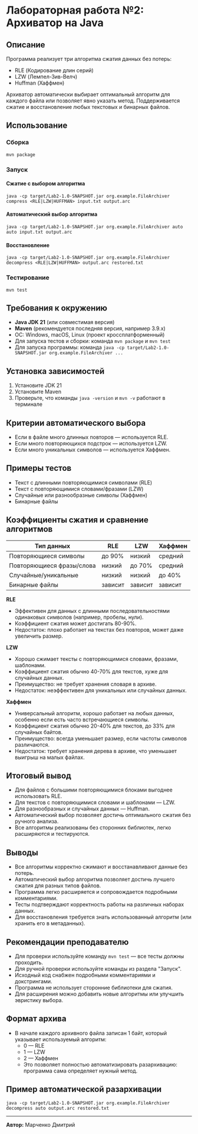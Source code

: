 # Лабораторная работа №2: Архиватор на Java

## Описание
Программа реализует три алгоритма сжатия данных без потерь:
- RLE (Кодирование длин серий)
- LZW (Лемпел-Зив-Велч)
- Huffman (Хаффмен)

Архиватор автоматически выбирает оптимальный алгоритм для каждого файла или позволяет явно указать метод. Поддерживается сжатие и восстановление любых текстовых и бинарных файлов.

## Использование

### Сборка
```
mvn package
```

### Запуск

#### Сжатие с выбором алгоритма
```
java -cp target/Lab2-1.0-SNAPSHOT.jar org.example.FileArchiver compress <RLE|LZW|HUFFMAN> input.txt output.arc
```

#### Автоматический выбор алгоритма
```
java -cp target/Lab2-1.0-SNAPSHOT.jar org.example.FileArchiver auto auto input.txt output.arc
```

#### Восстановление
```
java -cp target/Lab2-1.0-SNAPSHOT.jar org.example.FileArchiver decompress <RLE|LZW|HUFFMAN> output.arc restored.txt
```

### Тестирование
```
mvn test
```

## Требования к окружению
- **Java JDK 21** (или совместимая версия)
- **Maven** (рекомендуется последняя версия, например 3.9.x)
- ОС: Windows, macOS, Linux (проект кроссплатформенный)
- Для запуска тестов и сборки: команда `mvn package` и `mvn test`
- Для запуска программы: команда `java -cp target/Lab2-1.0-SNAPSHOT.jar org.example.FileArchiver ...`

## Установка зависимостей
1. Установите JDK 21
2. Установите Maven
3. Проверьте, что команды `java -version` и `mvn -v` работают в терминале

## Критерии автоматического выбора
- Если в файле много длинных повторов — используется RLE.
- Если много повторяющихся подстрок — используется LZW.
- Если много уникальных символов — используется Хаффмен.

## Примеры тестов
- Текст с длинными повторяющимися символами (RLE)
- Текст с повторяющимися словами/фразами (LZW)
- Случайные или разнообразные символы (Хаффмен)
- Бинарные файлы

## Коэффициенты сжатия и сравнение алгоритмов

| Тип данных                | RLE      | LZW      | Хаффмен |
|--------------------------|----------|----------|---------|
| Повторяющиеся символы     | до 90%   | низкий   | средний |
| Повторяющиеся фразы/слова | низкий   | до 70%   | средний |
| Случайные/уникальные      | низкий   | низкий   | до 40%  |
| Бинарные файлы            | зависит  | зависит  | зависит |

**RLE**
- Эффективен для данных с длинными последовательностями одинаковых символов (например, пробелы, нули).
- Коэффициент сжатия может достигать 80-90%.
- Недостаток: плохо работает на текстах без повторов, может даже увеличить размер.

**LZW**
- Хорошо сжимает тексты с повторяющимися словами, фразами, шаблонами.
- Коэффициент сжатия обычно 40-70% для текстов, хуже для случайных данных.
- Преимущество: не требует хранения словаря в архиве.
- Недостаток: неэффективен для уникальных или случайных данных.

**Хаффмен**
- Универсальный алгоритм, хорошо работает на любых данных, особенно если есть часто встречающиеся символы.
- Коэффициент сжатия обычно 20-40% для текстов, до 33% для случайных байтов.
- Преимущество: всегда уменьшает размер, если частоты символов различаются.
- Недостаток: требует хранения дерева в архиве, что уменьшает выигрыш на малых файлах.

## Итоговый вывод
- Для файлов с большими повторяющимися блоками выгоднее использовать RLE.
- Для текстов с повторяющимися словами и шаблонами — LZW.
- Для разнообразных и случайных данных — Huffman.
- Автоматический выбор позволяет достичь оптимального сжатия без ручного анализа.
- Все алгоритмы реализованы без сторонних библиотек, легко расширяются и тестируются.

## Выводы
- Все алгоритмы корректно сжимают и восстанавливают данные без потерь.
- Автоматический выбор алгоритма позволяет достичь лучшего сжатия для разных типов файлов.
- Программа легко расширяется и сопровождается подробными комментариями.
- Тесты подтверждают корректность работы на различных наборах данных.
- Для восстановления требуется знать использованный алгоритм (или хранить его в метаданных).

## Рекомендации преподавателю
- Для проверки используйте команду `mvn test` — все тесты должны проходить.
- Для ручной проверки используйте команды из раздела "Запуск".
- Исходный код снабжен подробными комментариями и докстрингами.
- Программа не использует сторонние библиотеки для сжатия.
- Для расширения можно добавить новые алгоритмы или улучшить эвристику выбора.

## Формат архива
- В начале каждого архивного файла записан 1 байт, который указывает используемый алгоритм:
    - 0 — RLE
    - 1 — LZW
    - 2 — Хаффмен
    - Это позволяет полностью автоматизировать разархивацию: программа сама определяет нужный метод.

## Пример автоматической разархивации
```
java -cp target/Lab2-1.0-SNAPSHOT.jar org.example.FileArchiver decompress auto output.arc restored.txt
```

---

**Автор:** Марченко Дмитрий
